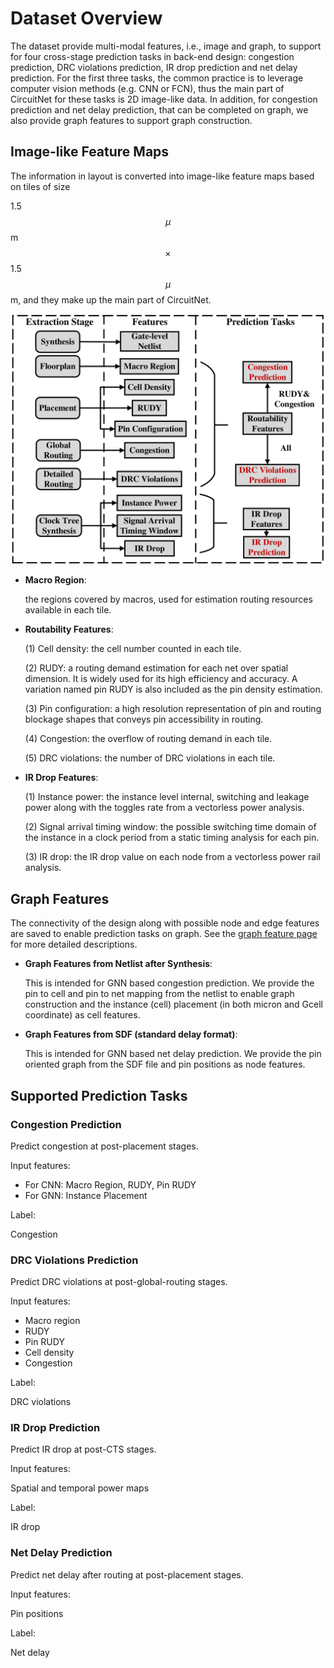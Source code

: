 # Dataset Overview

The dataset provide multi-modal features, i.e., image and graph, to support for four cross-stage prediction tasks in back-end design: congestion prediction, DRC violations prediction, IR drop prediction and net delay prediction. For the first three tasks, the common practice is to leverage computer vision methods (e.g. CNN or FCN), thus the main part of CircuitNet for these tasks is 2D image-like data. In addition, for congestion prediction and net delay prediction, that can be completed on graph, we also provide graph features to support graph construction.


## Image-like Feature Maps

The information in layout is converted into image-like feature maps based on tiles of size 

1.5$$\mu$$m$$\times$$1.5$$\mu$$m, and they make up the main part of CircuitNet. 

<img src="../pics/features.png">

- **Macro Region**:
   
  the regions covered by macros, used for estimation routing resources available in each tile.

- **Routability Features**:
  
  (1) Cell density: the cell number counted in each tile.

  (2) RUDY: a routing demand estimation for each net over spatial dimension. It is widely used for its high efficiency and accuracy. A variation named pin RUDY is also included as the pin density estimation.

  (3) Pin configuration:  a high resolution representation of pin and routing blockage shapes that conveys pin accessibility in routing.

  (4) Congestion: the overflow of routing demand in each tile.

  (5) DRC violations: the number of DRC violations in each tile.

- **IR Drop Features**:
  
  (1) Instance power: the instance level internal, switching and leakage power along with the toggles rate from a vectorless power analysis.

  (2) Signal arrival timing window: the possible switching time domain of the instance in a clock period from a static timing analysis for each pin.

  (3) IR drop: the IR drop value on each node from a vectorless power rail analysis.

## Graph Features

The connectivity of the design along with possible node and edge features are saved to enable prediction tasks on graph. See the [graph feature page](https://circuitnet.github.io/feature/graph.html) for more detailed descriptions. 

- **Graph Features from Netlist after Synthesis**:
  
    This is intended for GNN based congestion prediction. We provide the pin to cell and pin to net mapping from the netlist to enable graph construction and the instance (cell) placement (in both micron and Gcell coordinate) as cell features.

- **Graph Features from SDF (standard delay format)**:
  
    This is intended for GNN based net delay prediction. We provide the pin oriented graph from the SDF file and pin positions as node features.

## Supported Prediction Tasks

### Congestion Prediction
Predict congestion at post-placement stages.

Input features:
- For CNN: Macro Region, RUDY, Pin RUDY
- For GNN: Instance Placement 
  
Label:

Congestion

### DRC Violations Prediction
Predict DRC violations at post-global-routing stages.

Input features:
- Macro region
- RUDY
- Pin RUDY
- Cell density
- Congestion
<!-- - Pin Configuration (for J-Net) -->

Label:

DRC violations

### IR Drop Prediction
Predict IR drop at post-CTS stages.

Input features:

Spatial and temporal power maps

Label:

IR drop

### Net Delay Prediction
Predict net delay after routing at post-placement stages.

Input features:

Pin positions

Label:

Net delay